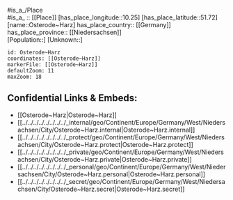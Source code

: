 ﻿---
location: [51.72,10.25] 
mapzoom: [7,12] 
mapmarker: city 
type: City
tags:
- geo/City


SpocWebEntityId: 33174
isDeleted: false
confidential: public

---
#is_a_/Place  
#is_a_ :: [[Place]] 
[has_place_longitude::10.25] 
[has_place_latitude::51.72] 
[name::Osterode~Harz] 
has_place_country:: [[Germany]]  
has_place_province:: [[Niedersachsen]]  
[Population::] 
[Unknown::] 


```leaflet
id: Osterode~Harz
coordinates: [[Osterode~Harz]] 
markerFile: [[Osterode~Harz]] 
defaultZoom: 11 
maxZoom: 18
```


## Confidential Links & Embeds: 
- [[Osterode~Harz|Osterode~Harz]]  
- [[../../../../../../../../_internal/geo/Continent/Europe/Germany/West/Niedersachsen/City/Osterode~Harz.internal|Osterode~Harz.internal]] 
- [[../../../../../../../../_protect/geo/Continent/Europe/Germany/West/Niedersachsen/City/Osterode~Harz.protect|Osterode~Harz.protect]] 
- [[../../../../../../../../_private/geo/Continent/Europe/Germany/West/Niedersachsen/City/Osterode~Harz.private|Osterode~Harz.private]] 
- [[../../../../../../../../_personal/geo/Continent/Europe/Germany/West/Niedersachsen/City/Osterode~Harz.personal|Osterode~Harz.personal]] 
- [[../../../../../../../../_secret/geo/Continent/Europe/Germany/West/Niedersachsen/City/Osterode~Harz.secret|Osterode~Harz.secret]] 
